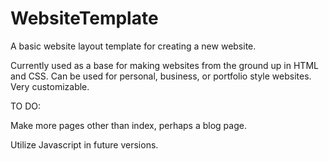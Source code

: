 # WebsiteTemplate
A basic website layout template for creating a new website.


Currently used as a base for making websites from the ground up in HTML and CSS. Can be used for personal, business, or portfolio style websites. Very customizable.


TO DO:


Make more pages other than index, perhaps a blog page.


Utilize Javascript in future versions.
